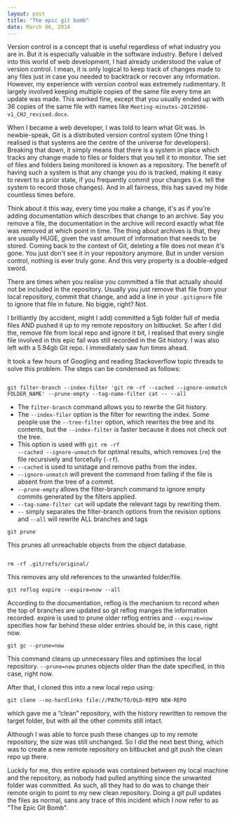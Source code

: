 ```yaml
---
layout: post
title: "The epic git bomb"
date: March 06, 2014
---
```

Version control is a concept that is useful regardless of what industry you are in. But it is especially valuable in the software industry. Before I delved into this world of web development, I had already understood the value of version control. I mean, it is only logical to keep track of changes made to any files just in case you needed to backtrack or recover any information. However, my experience with version control was extremely rudimentary. It largely involved keeping multiple copies of the same file every time an update was made. This worked fine, except that you usually ended up with 36 copies of the same file with names like <code class="language-markup">Meeting-minutes-20120506-v1_CHJ_revised.docx</code>. 

When I became a web developer, I was told to learn what Git was. In newbie-speak, Git is a distributed version control system (One thing I realised is that systems are the centre of the universe for developers). Breaking that down, it simply means that there is a system in place which tracks any change made to files or folders that you tell it to monitor. The set of files and folders being monitored is known as a repository. The benefit of having such a system is that any change you do is tracked, making it easy to revert to a prior state, if you frequently commit your changes (i.e. tell the system to record those changes). And in all fairness, this has saved my hide countless times before.

Think about it this way, every time you make a change, it's as if you're adding documentation which describes that change to an archive. Say you remove a file, the documentation in the archive will record exactly what file was removed at which point in time. The thing about archives is that, they are usually HUGE, given the vast amount of information that needs to be stored. Coming back to the context of Git, deleting a file does not mean it's gone. You just don't see it in your repository anymore. But in under version control, nothing is ever truly gone. And this very property is a double-edged sword.

There are times when you realise you committed a file that actually should not be included in the repository. Usually you just remove that file from your local repository, commit that change, and add a line in your  <code class="language-markup">.gitignore</code> file to ignore that file in future. No biggie, right? Not.

I brilliantly (by accident, might I add) committed a 5gb folder full of media files AND pushed it up to my remote repository on bitbucket. So after I did the, remove file from local repo and ignore it bit, I realised that every single file involved in this epic fail was still recorded in the Git history. I was also left with a 5.94gb Git repo. I immediately saw fun times ahead.

It took a few hours of Googling and reading Stackoverflow topic threads to solve this problem. The steps can be condensed as follows:
<pre><code class="language-bash">
git filter-branch --index-filter 'git rm -rf --cached --ignore-unmatch FOLDER_NAME' --prune-empty --tag-name-filter cat -- --all</code></pre>

- The <code class="language-bash">filter-branch</code> command allows you to rewrite the Git history. 
- The <code class="language-bash">--index-filer</code> option is the filter for rewriting the index. Some people use the <code class="language-bash">--tree-filter</code> option, which rewrites the tree and its contents, but the <code class="language-bash">--index-filter</code> is faster because it does not check out the tree.
- This option is used with <code class="language-bash">git rm -rf --cached --ignore-unmatch</code> for optimal results, which removes (<code class="language-bash">rm</code>) the file recursively and forcefully (<code class="language-bash">-rf</code>).
- <code class="language-bash">--cached</code> is used to unstage and remove paths from the index.
- <code class="language-bash">--ignore-unmatch</code> will prevent the command from failing if the file is absent from the tree of a commit.
- <code class="language-bash">--prune-empty</code> allows the filter-branch command to ignore empty commits generated by the filters applied.
- <code class="language-bash">--tag-name-filter cat</code> will update the relevant tags by rewriting them.
- <code class="language-bash">--</code> simply separates the filter-branch options from the revision options and <code class="language-bash">--all</code> will rewrite ALL branches and tags
<pre><code class="language-bash">git prune</code></pre>
This prunes all unreachable objects from the object database.
<pre><code class="language-bash">
rm -rf .git/refs/original/</code></pre>
This removes any old references to the unwanted folder/file.
<pre><code class="language-bash">git reflog expire --expire=now --all</code></pre>
According to the documentation, reflog is the mechanism to record when the top of branches are updated so git reflog manges the information recorded. expire is used to prune older reflog entries and <code class="language-bash">--expire=now</code> specifies how far behind these older entries should be, in this case, right now.
<pre><code class="language-bash">git gc --prune=now</code></pre>
This command cleans up unnecessary files and optimises the local repository. <code class="language-bash">--prune=now</code> prunes objects older than the date specified, in this case, right now.

After that, I cloned this into a new local repo using:
<pre><code class="language-bash">git clone --no-hardlinks file://PATH/TO/OLD-REPO NEW-REPO</code></pre>
which gave me a “clean” repository, with the history rewritten to remove the target folder, but with all the other commits still intact.

Although I was able to force push these changes up to my remote repository, the size was still unchanged. So I did the next best thing, which was to create a new remote repository on bitbucket and git push the clean repo up there. 

Luckily for me, this entire episode was contained between my local machine and the repository, as nobody had pulled anything since the unwanted folder was committed. As such, all they had to do was to change their remote origin to point to my new clean repository. Doing a git pull updates the files as normal, sans any trace of this incident which I now refer to as "The Epic Git Bomb". 


